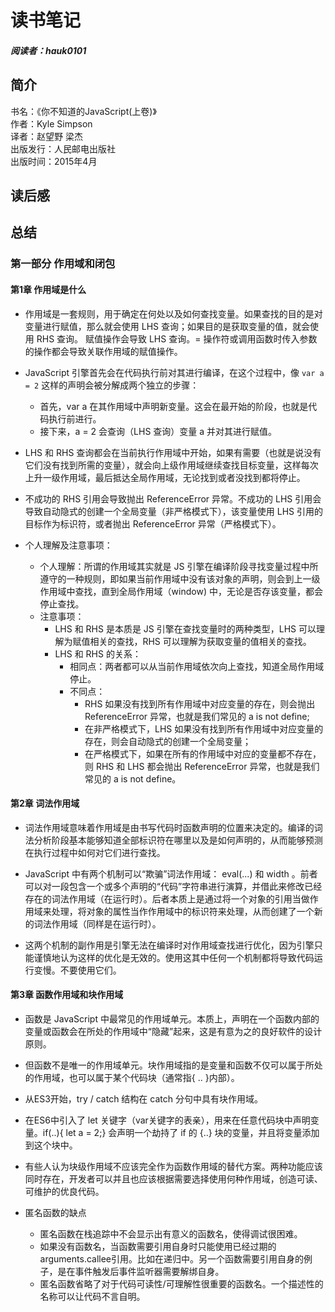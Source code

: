 # 读书笔记

##### 阅读者：hauk0101

## 简介

书名：《你不知道的JavaScript(上卷)》<br/>
作者：Kyle Simpson <br/>
译者：赵望野 梁杰 <br/>
出版发行：人民邮电出版社 <br/>
出版时间：2015年4月

## 读后感

## 总结
### 第一部分 作用域和闭包
#### 第1章 作用域是什么

* 作用域是一套规则，用于确定在何处以及如何查找变量。如果查找的目的是对变量进行赋值，那么就会使用 LHS 查询；如果目的是获取变量的值，就会使用 RHS 查询。
赋值操作会导致 LHS 查询。= 操作符或调用函数时传入参数的操作都会导致关联作用域的赋值操作。

* JavaScript 引擎首先会在代码执行前对其进行编译，在这个过程中，像 `var a = 2` 这样的声明会被分解成两个独立的步骤：

    * 首先，var a 在其作用域中声明新变量。这会在最开始的阶段，也就是代码执行前进行。
    * 接下来，a = 2 会查询（LHS 查询）变量 a 并对其进行赋值。

* LHS 和 RHS 查询都会在当前执行作用域中开始，如果有需要（也就是说没有它们没有找到所需的变量），就会向上级作用域继续查找目标变量，这样每次上升一级作用域，最后抵达全局作用域，无论找到或者没找到都将停止。
* 不成功的 RHS 引用会导致抛出 ReferenceError 异常。不成功的 LHS 引用会导致自动隐式的创建一个全局变量（非严格模式下），该变量使用 LHS 引用的目标作为标识符，或者抛出 ReferenceError 异常（严格模式下）。

* 个人理解及注意事项：
    * 个人理解：所谓的作用域其实就是 JS 引擎在编译阶段寻找变量过程中所遵守的一种规则，即如果当前作用域中没有该对象的声明，则会到上一级作用域中查找，直到全局作用域（window) 中，无论是否存该变量，都会停止查找。
    * 注意事项：
        * LHS 和 RHS 是本质是 JS 引擎在查找变量时的两种类型，LHS 可以理解为赋值相关的查找，RHS 可以理解为获取变量的值相关的查找。
        * LHS 和 RHS 的关系：
            * 相同点：两者都可以从当前作用域依次向上查找，知道全局作用域停止。
            * 不同点：
                * RHS 如果没有找到所有作用域中对应变量的存在，则会抛出 ReferenceError 异常，也就是我们常见的 a is not define;
                * 在非严格模式下，LHS 如果没有找到所有作用域中对应变量的存在，则会自动隐式的创建一个全局变量；
                * 在严格模式下，如果在所有的作用域中对应的变量都不存在，则 RHS 和 LHS 都会抛出 ReferenceError 异常，也就是我们常见的 a is not define。

#### 第2章 词法作用域

* 词法作用域意味着作用域是由书写代码时函数声明的位置来决定的。编译的词法分析阶段基本能够知道全部标识符在哪里以及是如何声明的，从而能够预测在执行过程中如何对它们进行查找。

* JavaScript 中有两个机制可以“欺骗”词法作用域： eval(...) 和 width 。前者可以对一段包含一个或多个声明的“代码”字符串进行演算，并借此来修改已经存在的词法作用域（在运行时）。后者本质上是通过将一个对象的引用当做作用域来处理，将对象的属性当作作用域中的标识符来处理，从而创建了一个新的词法作用域（同样是在运行时）。

* 这两个机制的副作用是引擎无法在编译时对作用域查找进行优化，因为引擎只能谨慎地认为这样的优化是无效的。使用这其中任何一个机制都将导致代码运行变慢。不要使用它们。

#### 第3章 函数作用域和块作用域

* 函数是 JavaScript 中最常见的作用域单元。本质上，声明在一个函数内部的变量或函数会在所处的作用域中“隐藏”起来，这是有意为之的良好软件的设计原则。

* 但函数不是唯一的作用域单元。块作用域指的是变量和函数不仅可以属于所处的作用域，也可以属于某个代码块（通常指{ .. }内部）。

* 从ES3开始，try / catch 结构在 catch 分句中具有块作用域。

* 在ES6中引入了 let 关键字（var关键字的表亲），用来在任意代码块中声明变量。if(..){ let a = 2;} 会声明一个劫持了 if 的 {..} 块的变量，并且将变量添加到这个块中。

* 有些人认为块级作用域不应该完全作为函数作用域的替代方案。两种功能应该同时存在，开发者可以并且也应该根据需要选择使用何种作用域，创造可读、可维护的优良代码。

* 匿名函数的缺点
    * 匿名函数在栈追踪中不会显示出有意义的函数名，使得调试很困难。
    * 如果没有函数名，当函数需要引用自身时只能使用已经过期的 arguments.callee引用。比如在递归中。另一个函数需要引用自身的例子，是在事件触发后事件监听器需要解绑自身。
    * 匿名函数省略了对于代码可读性/可理解性很重要的函数名。一个描述性的名称可以让代码不言自明。